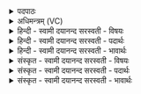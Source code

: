 <details><summary>पदपाठः</summary>

अ॒ग्नीषोम॑योः। उज्जि॑ति॒मित्युत्ऽजि॑तिम्। अनु॑। उत्। जे॒ष॒म्। वाज॑स्य। मा॒ प्र॒स॒वेनेति॑ प्रऽस॒वेन॑। प्र। ऊ॒हा॒मि॒। अ॒ग्नीषोमौ॑। तम्। अप॑। नु॒द॒ता॒म्। यः। अ॒स्मान्। द्वेष्टि॑। यम्। च॒। व॒यम्। द्वि॒ष्मः। वाज॑स्य। ए॒न॒म्। प्र॒स॒वेनेति॑ प्रऽस॒वेन॑। अप॑। ऊ॒हा॒मि। इ॒न्द्रा॒ग्न्योः। उज्जि॑ति॒मित्युत्ऽजि॑तिम्। अनु॑। उत्। जे॒ष॒म्। वाज॑स्य। मा। प्र॒स॒वेनेति॑ प्रऽस॒वेन॑। प्र। ऊ॒हा॒मि॒। इ॒न्द्रा॒ग्नीऽइती॑न्द्रा॒ग्नी। तम्। अप॑। नु॒द॒ता॒म्। यः। अ॒स्मान्। द्वेष्टि॑। यम्। च॒। व॒यम्। द्वि॒ष्मः। वाज॑स्य। ए॒न॒म्। प्र॒स॒वेनेति॑ प्रऽस॒वेन॑। अप॑। ऊ॒हा॒मि॒। १५।
</details>

<details><summary>अधिमन्त्रम् (VC)</summary>

- अग्नीषोमौ देवते
- परमेष्ठी प्रजापतिर्ऋषिः
- ब्राह्मी बृहती, निचृद् अतिजगती
- मध्यमः, निषादः
</details>

<details><summary>हिन्दी - स्वामी दयानन्द सरस्वती  - विषयः</summary>

अब उस यज्ञ से क्या क्या दूर करना चाहिये, यह विषय अगले मन्त्र में प्रकाशित किया है ॥
</details>

<details><summary>हिन्दी - स्वामी दयानन्द सरस्वती  - पदार्थः</summary>

पदार्थान्वयभाषाः -  मैं (अग्नीषोमयोः) प्रसिद्ध भौतिक अग्नि और चन्द्रलोक के (उज्जितिम्) दुःख के सहने योग्य शत्रुओं को (अनूज्जेषम्) यथाक्रम से जीतूँ और (वाजस्य) युद्ध के (प्रसवेन) उत्पादन से विजय करनेवाले (मा) अपने आप को (प्रोहामि) अच्छी प्रकार शुद्ध तर्कों से युक्त करूँ। जो मुझ से अच्छी प्रकार विद्या से क्रियाकुशलता में युक्त किये हुए (अग्नीषोमौ) उक्त अग्नि और चन्द्रलोक हैं, वे (यः) जो कि अन्याय में वर्त्तनेवाला दुष्ट मनुष्य (अस्मान्) न्याय करनेवाले हम लोगों को (द्वेष्टि) शत्रुभाव से वर्त्तता है (यं च) और जिस अन्याय करनेवाले से (वयम्) न्यायाधीश हम लोग (द्विष्मः) विरोध करते हैं, (तम्) उस शत्रु वा रोग को (अपनुदताम्) दूर करते हैं और मैं भी (एनम्) इस दुष्ट शत्रु को (वाजस्य) यान वेगादि गुणों से युक्त सेनावाले संग्राम की (प्रसवेन) अच्छी प्रकार प्रेरणा से (अपोहामि) दूर करता हूँ। मैं (इन्द्राग्न्योः) वायु और विद्युत् रूप अग्नि की (उज्जितिम्) विद्या से अच्छी प्रकार उत्कर्ष को (अनूज्जेषम्) अनुक्रम से प्राप्त होऊँ और मैं (वाजस्य) ज्ञान की प्रेरणा के द्वारा वेग की प्राप्ति के (प्रसवेन) ऐश्वर्य्य के अर्थ उत्पादन से वायु और बिजुली की विद्या के जाननेवाले (माम्) अपने आप को नित्य (प्रोहामि) अच्छी प्रकार तर्कों से सुखों को प्राप्त होता हूँ और मुझ से जो अच्छे प्रकार सिद्ध किये हुए (इन्द्राग्नी) वायु और विद्युत् अग्नि हैं, वह (यः) जो मूर्ख मनुष्य (अस्मान्) हम विद्वान् लोगों से (द्वेष्टि) अप्रीति से वर्त्तता है (च) और (यम्) जिस मूर्ख से (वयम्) हम विद्वान् लोग (द्विष्मः) अप्रीति से वर्तते हैं (तम्) उस वैर करनेवाले मूढ़ को (अपनुदताम्) दूर करते हैं तथा मैं भी (एनम्) इसे (वाजस्य) विज्ञान के (प्रसवेन) प्रकाश से (अपोहामि) अच्छी-अच्छी शिक्षा दे कर शुद्ध करता हूँ ॥१५॥
</details>

<details><summary>हिन्दी - स्वामी दयानन्द सरस्वती  - भावार्थः</summary>

भावार्थभाषाः -  ईश्वर उपदेश करता है कि सब मनुष्यों को विद्या और युक्तियों से अग्नि और जल के मेल से कलाओं की कुशलता करके वेगादि गुणों के प्रकाश से तथा वायु और विद्युत् अग्नि की विद्या से सब दरिद्रता के विनाश और शत्रुओं के पराजय से श्रेष्ठ शिक्षा देकर अज्ञान को दूर कर और उन मूढ़ मनुष्यों को विद्वान् करके अनेक प्रकार के सुख इस संसार में सिद्ध करने योग्य और औरों को सिद्ध कराने के योग्य हैं। इस प्रकार अच्छे प्रयत्न से सब पदार्थविद्या संसार में प्रकाशित करनी योग्य है। पूर्व मन्त्र में जो कार्य प्रकाश किया, उसकी पुष्टि इस मन्त्र से की है ॥१५॥
</details>

<details><summary>संस्कृत - स्वामी दयानन्द सरस्वती  - विषयः</summary>

अथ तेन किं किं दूरीकर्त्तव्यमित्युपदिश्यते ॥
</details>

<details><summary>संस्कृत - स्वामी दयानन्द सरस्वती  - पदार्थः</summary>

पदार्थान्वयभाषाः -  अहमग्नीषोमयोरुज्जितिमनूज्जेषमहं वाजस्य प्रसवेन मा मां प्रोहामि, मया सम्यक् साधितावग्नीषोमौ योऽस्मान् द्वेष्टि यं च वयं द्विष्मस्तमपनुदतः। अहमेनं वाजस्य प्रसवेनापोहामि। अहमिन्द्राग्न्योरुज्जितिमनूज्जेषमहं वाजस्य प्रसवेन मा मां नित्यं प्रोहामि। अस्माभिः सम्यक् साधिताविन्द्राग्नी योऽस्मान् द्वेष्टि यं च वयं द्विष्मस्तमपनुदतः। अहं वाजस्य प्रसवेनैनमपोहामि ॥१५॥
</details>

<details><summary>संस्कृत - स्वामी दयानन्द सरस्वती  - भावार्थः</summary>

भावार्थभाषाः -  ईश्वर उपदिशति सर्वैर्मनुष्यैरिह विद्यायुक्तिभ्यामग्निजलयोर्मेलनेन कलाकौशलाद् वेगादिगुणानां प्रकाशेन तथा वायुविद्युतोर्विद्ययातो सर्वदारिद्र्यनाशेन शत्रूणां विजयेन सुशिक्षया मनुष्याणां मूढत्वं दूरीकृत्य विद्वत्त्वं प्रापय्य च विविधानि सुखानि प्राप्तव्यानि प्रापयितव्यानि चैवं सम्यक् सर्वाः पदार्थविद्या जगति प्रकाशनीयाः। पूर्वेण मन्त्रेण यत्कार्य्यं प्रकाशितं तदनेन पोषितम् ॥१५॥
</details>